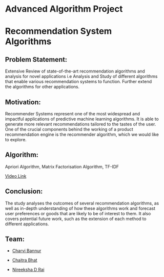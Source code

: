 # Advanced Algorithm Project 
# Recommendation System Algorithms 

## Problem Statement:
Extensive Review of state-of-the-art recommendation algorithms and analysis for novel applications i.e Analysis and Study of different algorithms that enable various recommendation systems to function. Further extend the algorithms for other applications.

## Motivation:
Recommender Systems represent one of the most widespread and impactful applications of predictive machine learning algorithms. It is able to generate more relevant recommendations tailored to the tastes of the user. One of the crucial components behind the working of a product recommendation engine is the recommender algorithm, which we would like to explore.

## Algorithm:
Apriori Algorithm, Matrix Factorisation Algorithm, TF-IDF

[Video Link](https://drive.google.com/file/d/14PF7GjGpiXs7TS1QP46qwcWfcmhjZ3f-/view?usp=share_link)

## Conclusion: 
The study analyses the outcomes of several recommendation algorithms, as well as in-depth understanding of how these algorithms work and forecast user preferences or goods that are likely to be of interest to them. It also covers potential future work, such as the extension of each method to different applications.


## Team:

* [Charvi Bannur](https://github.com/charvibannur)

* [Chaitra Bhat](https://github.com/Chaitra-Bhat383)

* [Nireeksha D Rai](https://github.com/Nireekshadrai)
